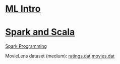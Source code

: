 [ML Intro](https://dl.dropboxusercontent.com/u/9466203/ML_Intro.pdf)
========

[Spark and Scala](https://dl.dropboxusercontent.com/u/9466203/spark_and_scala.pdf)
========

[Spark Programming](https://dl.dropboxusercontent.com/u/9466203/spark_programming.pdf)

MovieLens dataset (medium):
[ratings.dat](https://dl.dropboxusercontent.com/u/9466203/ratings.dat)
[movies.dat](https://dl.dropboxusercontent.com/u/9466203/movies.dat)
